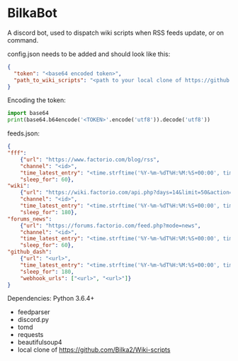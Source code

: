 # BilkaBot

A discord bot, used to dispatch wiki scripts when RSS feeds update, or on command.

config.json needs to be added and should look like this:
```json
{
  "token": "<base64 encoded token>",
  "path_to_wiki_scripts": "<path to your local clone of https://github.com/Bilka2/Wiki-scripts>"
}
```

Encoding the token:
```python
import base64
print(base64.b64encode('<TOKEN>'.encode('utf8')).decode('utf8'))
```

feeds.json:
```json
{
"fff":
	{"url": "https://www.factorio.com/blog/rss",
	"channel": "<id>",
	"time_latest_entry": "<time.strftime('%Y-%m-%dT%H:%M:%S+00:00', time)>",
	"sleep_for": 60},
"wiki":
	{"url": "https://wiki.factorio.com/api.php?days=14&limit=50&action=feedrecentchanges&feedformat=rss&hidebots=1",
	"channel": "<id>",
	"time_latest_entry": "<time.strftime('%Y-%m-%dT%H:%M:%S+00:00', time)>",
	"sleep_for": 180},
"forums_news":
	{"url": "https://forums.factorio.com/feed.php?mode=news",
	"channel": "<id>",
	"time_latest_entry": "<time.strftime('%Y-%m-%dT%H:%M:%S+00:00', time)>",
	"sleep_for": 60},
"github_dash":
	{"url": "<url>",
	"time_latest_entry": "<time.strftime('%Y-%m-%dT%H:%M:%S+00:00', time)>",
	"sleep_for": 180,
	"webhook_urls": ["<url>", "<url>"]}
}
```

Dependencies:
Python 3.6.4+
* feedparser
* discord.py
* tomd
* requests
* beautifulsoup4
* local clone of https://github.com/Bilka2/Wiki-scripts
